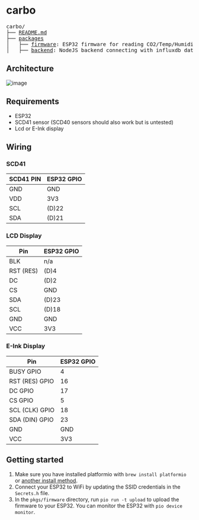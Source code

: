 # carbo

<pre>
carbo/
├── <a href="./README.md">README.md</a>
├── <a href="./pkgs">packages</a>
│   ├── <a href="./pkgs/firmware">firmware</a>: ESP32 firmware for reading CO2/Temp/Humidity data using the SCD41 sensor.
│   ├── <a href="./pkgs/backend">backend</a>: NodeJS backend connecting with influxdb database.
</pre>

## Architecture
![image](https://github.com/user-attachments/assets/028a8e3d-0414-4822-a578-994aa17a99ec)


## Requirements

- ESP32
- SCD41 sensor (SCD40 sensors should also work but is untested)
- Lcd or E-Ink display

## Wiring

### SCD41

| SCD41 PIN | ESP32 GPIO |
| --------- | ---------- |
| GND       | GND        |
| VDD       | 3V3        |
| SCL       | (D)22      |
| SDA       | (D)21      |

### LCD Display

| Pin       | ESP32 GPIO |
| --------- | ---------- |
| BLK       | n/a        |
| RST (RES) | (D)4       |
| DC        | (D)2       |
| CS        | GND        |
| SDA       | (D)23      |
| SCL       | (D)18      |
| GND       | GND        |
| VCC       | 3V3        |

### E-Ink Display

| Pin            | ESP32 GPIO |
| -------------- | ---------- |
| BUSY GPIO      | 4          |
| RST (RES) GPIO | 16         |
| DC GPIO        | 17         |
| CS GPIO        | 5          |
| SCL (CLK) GPIO | 18         |
| SDA (DIN) GPIO | 23         |
| GND            | GND        |
| VCC            | 3V3        |

## Getting started

1. Make sure you have installed platformio with `brew install platformio` or [another install method](https://docs.platformio.org/en/latest/core/installation/methods/index.html).
2. Connect your ESP32 to WiFi by updating the SSID credentials in the `Secrets.h` file.
3. In the `pkgs/firmware` directory, run `pio run -t upload` to upload the firmware to your ESP32. You can monitor the ESP32 with `pio device monitor`.

